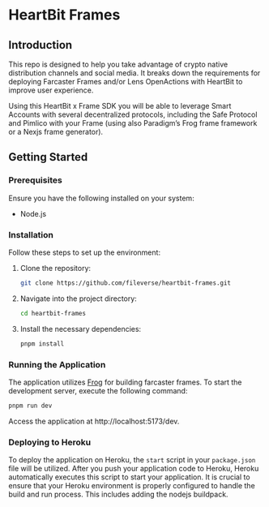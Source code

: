 # HeartBit Frames

## Introduction
This repo is designed to help you take advantage of crypto native distribution channels and social media. It breaks down the requirements for deploying Farcaster Frames and/or Lens OpenActions with HeartBit to improve user experience. 

Using this HeartBit x Frame SDK you will be able to leverage Smart Accounts with several decentralized protocols, including the Safe Protocol and Pimlico with your Frame (using also Paradigm’s Frog frame framework or a Nexjs frame generator).

## Getting Started

### Prerequisites
Ensure you have the following installed on your system:
- Node.js

### Installation
Follow these steps to set up the environment:

1. Clone the repository:
   ```bash
   git clone https://github.com/fileverse/heartbit-frames.git
2. Navigate into the project directory:
   ```bash
   cd heartbit-frames
3. Install the necessary dependencies:
   ```bash
   pnpm install
   
### Running the Application
The application utilizes [Frog](http://frog.fm/) for building farcaster frames. To start the development server, execute the following command:
```bash
pnpm run dev
```
Access the application at http://localhost:5173/dev.


### Deploying to Heroku
To deploy the application on Heroku, the `start` script in your `package.json` file will be utilized. After you push your application code to Heroku, Heroku automatically executes this script to start your application. It is crucial to ensure that your Heroku environment is properly configured to handle the build and run process. This includes adding the nodejs buildpack.






